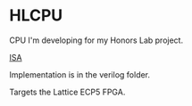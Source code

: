 # HLCPU

CPU I'm developing for my Honors Lab project.

[ISA][1]

Implementation is in the verilog folder.

Targets the Lattice ECP5 FPGA.

[1]: isa/ISA%20Spec.md
